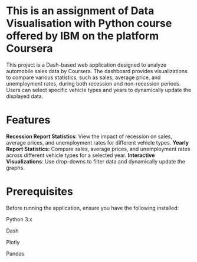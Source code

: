 # This is an assignment of Data Visualisation with Python course offered by IBM on the platform Coursera

This project is a Dash-based web application designed to analyze automobile sales data by Coursera. The dashboard provides visualizations to compare various statistics, such as sales, average price, and unemployment rates, during both recession and non-recession periods. Users can select specific vehicle types and years to dynamically update the displayed data.
# **Features**
**Recession Report Statistics**: View the impact of recession on sales, average prices, and unemployment rates for different vehicle types.
**Yearly Report Statistics:** Compare sales, average prices, and unemployment rates across different vehicle types for a selected year.
**Interactive Visualizations**: Use drop-downs to filter data and dynamically update the graphs.
# Prerequisites
Before running the application, ensure you have the following installed:

Python 3.x

Dash

Plotly

Pandas
